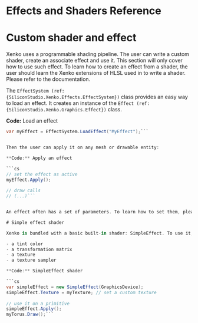 # Effects and Shaders Reference

# Custom shader and effect

Xenko uses a programmable shading pipeline. The user can write a custom shader, create an associate effect and use it. This section will only cover how to use such effect. To learn how to create an effect from a shader, the user should learn the Xenko extensions of HLSL used in to write a shader. Please refer to the documentation.

The `EffectSystem (ref:{SiliconStudio.Xenko.Effects.EffectSystem})` class provides an easy way to load an effect. It creates an instance of the `Effect (ref:{SiliconStudio.Xenko.Graphics.Effect})` class.

**Code:** Load an effect

```cs
var myEffect = EffectSystem.LoadEffect("MyEffect");```


Then the user can apply it on any mesh or drawable entity:

**Code:** Apply an effect

```cs
// set the effect as active
myEffect.Apply();
 
// draw calls
// (...)```


An effect often has a set of parameters. To learn how to set them, please refer to the documentation of the `Effect (ref:{SiliconStudio.Xenko.Graphics.Effect})` class.

# Simple effect shader

Xenko is bundled with a basic built-in shader: SimpleEffect. To use it, simply create an instance of the `SimpleEffect (ref:{SiliconStudio.Xenko.Graphics.SimpleEffect})` class. Please refer to the `SimpleEffect (ref:{SiliconStudio.Xenko.Graphics.SimpleEffect})` class reference to know all the available options. These options include:

- a tint color
- a transformation matrix
- a texture
- a texture sampler

**Code:** SimpleEffect shader

```cs
var simpleEffect = new SimpleEffect(GraphicsDevice);
simpleEffect.Texture = myTexture; // set a custom texture
 
// use it on a primitive
simpleEffect.Apply();
myTorus.Draw();```


